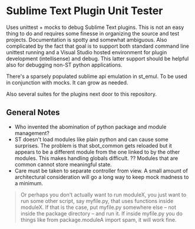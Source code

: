 # Sublime Text Plugin Unit Tester

Uses unittest + mocks to debug Sublime Text plugins. This is not an easy thing to do and requires
some finesse in organizing the source and test projects. Documentation is spotty and somewhat
ambiguous. Also complicated by the fact that goal is to support both standard command line
unittest running and a Visual Studio hosted environment for plugin development (intellisense)
and debug. This latter support should be helpful also for debugging non-ST python applications.

There's a sparsely populated sublime api emulation in st_emul. To be used in conjunction with mocks.
It can grow as needed.

Also several suites for the plugins next door to this repository.


## General Notes

- Who invented the abomination of python package and module management?
- ST doesn't load modules like plain python and can cause some surprises. The problem is that sbot_common
  gets reloaded but it appears to be a different module from the one linked to by the other modules.
  This makes handling globals difficult. ?? Modules that are common cannot store meaningful state.
- Care must be taken to separate controller from view. A small amount of architectural consideration will go
  a long way to keep mock madness to a minimum.


> Or perhaps you don't actually want to run moduleX, you just want to run some other script, say myfile.py, that uses functions
> inside moduleX. If that is the case, put myfile.py somewhere else – not inside the package directory – and run it.
> If inside myfile.py you do things like from package.moduleA import spam, it will work fine.
